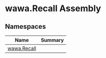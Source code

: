 # wawa\.Recall Assembly



## Namespaces

| Name | Summary |
|------|---------|
| [wawa\.Recall](./wawa.Recall/wawa.Recall.md) |  |

